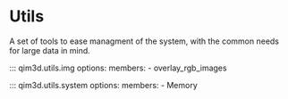# Utils

A set of tools to ease managment of the system, with the common needs for large data in mind.

::: qim3d.utils.img
    options:
      members:
        - overlay_rgb_images

::: qim3d.utils.system
    options:
      members:
        - Memory